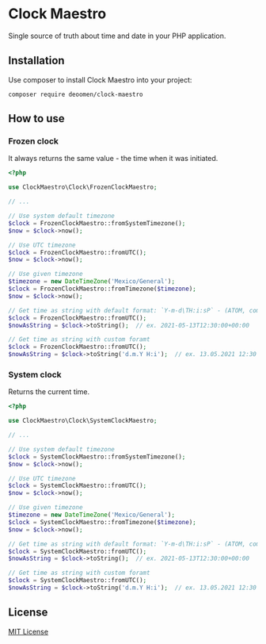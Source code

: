 # Clock Maestro

Single source of truth about time and date in your PHP application.

## Installation

Use composer to install Clock Maestro into your project:

```
composer require deoomen/clock-maestro
```

## How to use

### Frozen clock

It always returns the same value - the time when it was initiated.

```php
<?php

use ClockMaestro\Clock\FrozenClockMaestro;

// ...

// Use system default timezone
$clock = FrozenClockMaestro::fromSystemTimezone();
$now = $clock->now();

// Use UTC timezone
$clock = FrozenClockMaestro::fromUTC();
$now = $clock->now();

// Use given timezone
$timezone = new DateTimeZone('Mexico/General');
$clock = FrozenClockMaestro::fromTimezone($timezone);
$now = $clock->now();

// Get time as string with default format: `Y-m-d\TH:i:sP` - (ATOM, compatible with ISO-8601 format)
$clock = FrozenClockMaestro::fromUTC();
$nowAsString = $clock->toString();  // ex. 2021-05-13T12:30:00+00:00

// Get time as string with custom foramt
$clock = FrozenClockMaestro::fromUTC();
$nowAsString = $clock->toString('d.m.Y H:i');  // ex. 13.05.2021 12:30
```

### System clock

Returns the current time.

```php
<?php

use ClockMaestro\Clock\SystemClockMaestro;

// ...

// Use system default timezone
$clock = SystemClockMaestro::fromSystemTimezone();
$now = $clock->now();

// Use UTC timezone
$clock = SystemClockMaestro::fromUTC();
$now = $clock->now();

// Use given timezone
$timezone = new DateTimeZone('Mexico/General');
$clock = SystemClockMaestro::fromTimezone($timezone);
$now = $clock->now();

// Get time as string with default format: `Y-m-d\TH:i:sP` - (ATOM, compatible with ISO-8601 format)
$clock = SystemClockMaestro::fromUTC();
$nowAsString = $clock->toString();  // ex. 2021-05-13T12:30:00+00:00

// Get time as string with custom foramt
$clock = SystemClockMaestro::fromUTC();
$nowAsString = $clock->toString('d.m.Y H:i');  // ex. 13.05.2021 12:30
```

## License

[MIT License](./LICENSE)
